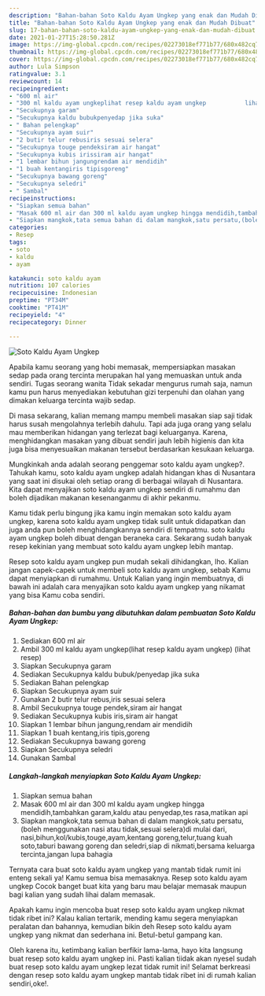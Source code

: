```yaml
---
description: "Bahan-bahan Soto Kaldu Ayam Ungkep yang enak dan Mudah Dibuat"
title: "Bahan-bahan Soto Kaldu Ayam Ungkep yang enak dan Mudah Dibuat"
slug: 17-bahan-bahan-soto-kaldu-ayam-ungkep-yang-enak-dan-mudah-dibuat
date: 2021-01-27T15:28:50.281Z
image: https://img-global.cpcdn.com/recipes/02273018ef771b77/680x482cq70/soto-kaldu-ayam-ungkep-foto-resep-utama.jpg
thumbnail: https://img-global.cpcdn.com/recipes/02273018ef771b77/680x482cq70/soto-kaldu-ayam-ungkep-foto-resep-utama.jpg
cover: https://img-global.cpcdn.com/recipes/02273018ef771b77/680x482cq70/soto-kaldu-ayam-ungkep-foto-resep-utama.jpg
author: Lula Simpson
ratingvalue: 3.1
reviewcount: 14
recipeingredient:
- "600 ml air"
- "300 ml kaldu ayam ungkeplihat resep kaldu ayam ungkep           lihat resep"
- "Secukupnya garam"
- "Secukupnya kaldu bubukpenyedap jika suka"
- " Bahan pelengkap"
- "Secukupnya ayam suir"
- "2 butir telur rebusiris sesuai selera"
- "Secukupnya touge pendeksiram air hangat"
- "Secukupnya kubis irissiram air hangat"
- "1 lembar bihun jangungrendam air mendidih"
- "1 buah kentangiris tipisgoreng"
- "Secukupnya bawang goreng"
- "Secukupnya seledri"
- " Sambal"
recipeinstructions:
- "Siapkan semua bahan"
- "Masak 600 ml air dan 300 ml kaldu ayam ungkep hingga mendidih,tambahkan garam,kaldu atau penyedap,tes rasa,matikan api"
- "Siapkan mangkok,tata semua bahan di dalam mangkok,satu persatu,(boleh menggunakan nasi atau tidak,sesuai selera)di mulai dari, nasi,bihun,kol/kubis,touge,ayam,kentang goreng,telur,tuang kuah soto,taburi bawang goreng dan seledri,siap di nikmati,bersama keluarga tercinta,jangan lupa bahagia"
categories:
- Resep
tags:
- soto
- kaldu
- ayam

katakunci: soto kaldu ayam 
nutrition: 107 calories
recipecuisine: Indonesian
preptime: "PT34M"
cooktime: "PT41M"
recipeyield: "4"
recipecategory: Dinner

---
```



![Soto Kaldu Ayam Ungkep](https://img-global.cpcdn.com/recipes/02273018ef771b77/680x482cq70/soto-kaldu-ayam-ungkep-foto-resep-utama.jpg)

Apabila kamu seorang yang hobi memasak, mempersiapkan masakan sedap pada orang tercinta merupakan hal yang memuaskan untuk anda sendiri. Tugas seorang  wanita Tidak sekadar mengurus rumah saja, namun kamu pun harus menyediakan kebutuhan gizi terpenuhi dan olahan yang dimakan keluarga tercinta wajib sedap.

Di masa  sekarang, kalian memang mampu membeli masakan siap saji tidak harus susah mengolahnya terlebih dahulu. Tapi ada juga orang yang selalu mau memberikan hidangan yang terlezat bagi keluarganya. Karena, menghidangkan masakan yang dibuat sendiri jauh lebih higienis dan kita juga bisa menyesuaikan makanan tersebut berdasarkan kesukaan keluarga. 



Mungkinkah anda adalah seorang penggemar soto kaldu ayam ungkep?. Tahukah kamu, soto kaldu ayam ungkep adalah hidangan khas di Nusantara yang saat ini disukai oleh setiap orang di berbagai wilayah di Nusantara. Kita dapat menyajikan soto kaldu ayam ungkep sendiri di rumahmu dan boleh dijadikan makanan kesenanganmu di akhir pekanmu.

Kamu tidak perlu bingung jika kamu ingin memakan soto kaldu ayam ungkep, karena soto kaldu ayam ungkep tidak sulit untuk didapatkan dan juga anda pun boleh menghidangkannya sendiri di tempatmu. soto kaldu ayam ungkep boleh dibuat dengan beraneka cara. Sekarang sudah banyak resep kekinian yang membuat soto kaldu ayam ungkep lebih mantap.

Resep soto kaldu ayam ungkep pun mudah sekali dihidangkan, lho. Kalian jangan capek-capek untuk membeli soto kaldu ayam ungkep, sebab Kamu dapat menyiapkan di rumahmu. Untuk Kalian yang ingin membuatnya, di bawah ini adalah cara menyajikan soto kaldu ayam ungkep yang nikamat yang bisa Kamu coba sendiri.

<!--inarticleads1-->

##### Bahan-bahan dan bumbu yang dibutuhkan dalam pembuatan Soto Kaldu Ayam Ungkep:

1. Sediakan 600 ml air
1. Ambil 300 ml kaldu ayam ungkep(lihat resep kaldu ayam ungkep)           (lihat resep)
1. Siapkan Secukupnya garam
1. Sediakan Secukupnya kaldu bubuk/penyedap jika suka
1. Sediakan  Bahan pelengkap
1. Siapkan Secukupnya ayam suir
1. Gunakan 2 butir telur rebus,iris sesuai selera
1. Ambil Secukupnya touge pendek,siram air hangat
1. Sediakan Secukupnya kubis iris,siram air hangat
1. Siapkan 1 lembar bihun jangung,rendam air mendidih
1. Siapkan 1 buah kentang,iris tipis,goreng
1. Sediakan Secukupnya bawang goreng
1. Siapkan Secukupnya seledri
1. Gunakan  Sambal




<!--inarticleads2-->

##### Langkah-langkah menyiapkan Soto Kaldu Ayam Ungkep:

1. Siapkan semua bahan
1. Masak 600 ml air dan 300 ml kaldu ayam ungkep hingga mendidih,tambahkan garam,kaldu atau penyedap,tes rasa,matikan api
1. Siapkan mangkok,tata semua bahan di dalam mangkok,satu persatu,(boleh menggunakan nasi atau tidak,sesuai selera)di mulai dari, nasi,bihun,kol/kubis,touge,ayam,kentang goreng,telur,tuang kuah soto,taburi bawang goreng dan seledri,siap di nikmati,bersama keluarga tercinta,jangan lupa bahagia




Ternyata cara buat soto kaldu ayam ungkep yang mantab tidak rumit ini enteng sekali ya! Kamu semua bisa memasaknya. Resep soto kaldu ayam ungkep Cocok banget buat kita yang baru mau belajar memasak maupun bagi kalian yang sudah lihai dalam memasak.

Apakah kamu ingin mencoba buat resep soto kaldu ayam ungkep nikmat tidak ribet ini? Kalau kalian tertarik, mending kamu segera menyiapkan peralatan dan bahannya, kemudian bikin deh Resep soto kaldu ayam ungkep yang nikmat dan sederhana ini. Betul-betul gampang kan. 

Oleh karena itu, ketimbang kalian berfikir lama-lama, hayo kita langsung buat resep soto kaldu ayam ungkep ini. Pasti kalian tiidak akan nyesel sudah buat resep soto kaldu ayam ungkep lezat tidak rumit ini! Selamat berkreasi dengan resep soto kaldu ayam ungkep mantab tidak ribet ini di rumah kalian sendiri,oke!.

